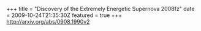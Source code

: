+++
title = "Discovery of the Extremely Energetic Supernova 2008fz"
date = 2009-10-24T21:35:30Z
featured = true
+++
http://arxiv.org/abs/0908.1990v2